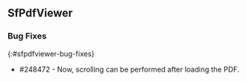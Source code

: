 ## SfPdfViewer

### Bug Fixes
{:#sfpdfviewer-bug-fixes}

* \#248472 - Now, scrolling can be performed after loading the PDF.
